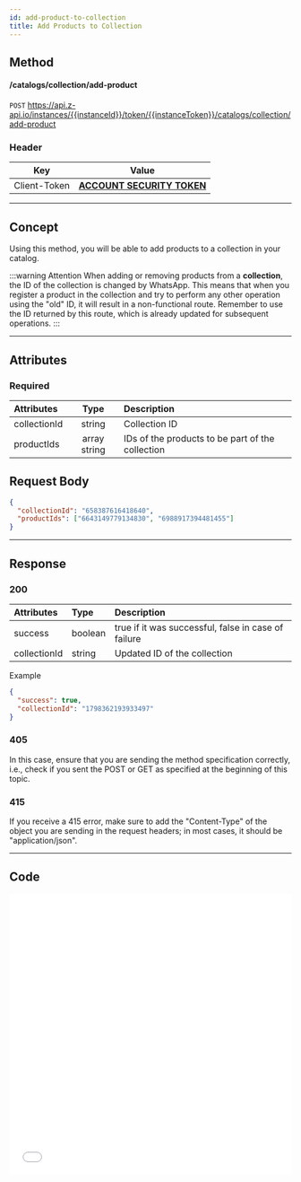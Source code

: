 ```yaml
---
id: add-product-to-collection
title: Add Products to Collection
---
```


## Method

#### /catalogs/collection/add-product

`POST` https://api.z-api.io/instances/{{instanceId}}/token/{{instanceToken}}/catalogs/collection/add-product

### Header

|      Key       |            Value            |
| :------------: |     :-----------------:     |
|  Client-Token  | **[ACCOUNT SECURITY TOKEN](../security/client-token)** |
---

## Concept

Using this method, you will be able to add products to a collection in your catalog.

:::warning Attention
When adding or removing products from a **collection**, the ID of the collection is changed by WhatsApp. This means that when you register a product in the collection and try to perform any other operation using the "old" ID, it will result in a non-functional route. Remember to use the ID returned by this route, which is already updated for subsequent operations.
:::

---

## Attributes

### Required

| Attributes    |  Type        | Description                                 |
| :-----------  | :----------: | :------------------------------------------ |
| collectionId | string       | Collection ID                               |
| productIds   | array string | IDs of the products to be part of the collection |

## Request Body

```json
{
  "collectionId": "658387616418640",
  "productIds": ["6643149779134830", "6988917394481455"]
}
```

---

## Response

### 200

| Attributes      | Type    | Description                                       |
| :-------------  | :------ | :-----------------------------------------------   |
| success        | boolean | true if it was successful, false in case of failure |
| collectionId   | string  | Updated ID of the collection                        |

Example

```json
{
  "success": true,
  "collectionId": "1798362193933497"
}
```

### 405

In this case, ensure that you are sending the method specification correctly, i.e., check if you sent the POST or GET as specified at the beginning of this topic.

### 415

If you receive a 415 error, make sure to add the "Content-Type" of the object you are sending in the request headers; in most cases, it should be "application/json".

---

## Code

<iframe src="//api.apiembed.com/?source=https://raw.githubusercontent.com/Z-API/z-api-docs/main/json-examples/add-product-to-collection.json&targets=all" frameborder="0" scrolling="no" width="100%" height="500px" seamless></iframe>
